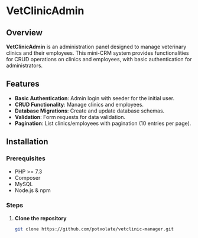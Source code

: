 # VetClinicAdmin

## Overview
**VetClinicAdmin** is an administration panel designed to manage veterinary clinics and their employees. This mini-CRM system provides functionalities for CRUD operations on clinics and employees, with basic authentication for administrators.

## Features
- **Basic Authentication**: Admin login with seeder for the initial user.
- **CRUD Functionality**: Manage clinics and employees.
- **Database Migrations**: Create and update database schemas.
- **Validation**: Form requests for data validation.
- **Pagination**: List clinics/employees with pagination (10 entries per page).

## Installation

### Prerequisites
- PHP >= 7.3
- Composer
- MySQL
- Node.js & npm

### Steps
1. **Clone the repository**
   ```bash
   git clone https://github.com/potxolate/vetclinic-manager.git